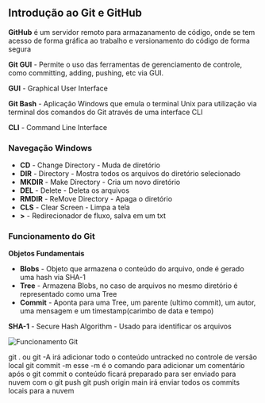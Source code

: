 ## Introdução ao Git e GitHub

**GitHub** é um servidor remoto para armazanamento de código, onde se tem acesso de forma gráfica ao trabalho e versionamento do código de forma segura

**Git GUI** - Permite o uso das ferramentas de gerenciamento de controle, como committing, adding, pushing, etc via GUI.

**GUI** - Graphical User Interface

**Git Bash** - Aplicação Windows que emula o terminal Unix para utilização via terminal dos comandos do Git através de uma interface CLI

**CLI** - Command Line Interface

### Navegação Windows

+ **CD** - Change Directory - Muda de diretório 
+ **DIR** - Directory - Mostra todos os arquivos do diretório selecionado
+ **MKDIR** - Make Directory - Cria um novo diretório
+ **DEL** - Delete - Deleta os arquivos
+ **RMDIR** - ReMove Directory - Apaga o diretório
+ **CLS** - Clear Screen - Limpa a tela
+ **>** - Redirecionador de fluxo, salva em um txt

### Funcionamento do Git

**Objetos Fundamentais**
+ **Blobs** - Objeto que armazena o conteúdo do arquivo, onde é gerado uma hash via SHA-1
+ **Tree** - Armazena Blobs, no caso de arquivos no mesmo diretório é representado como uma Tree
+ **Commit** - Aponta para uma Tree, um parente (ultimo commit), um autor, uma mensagem e um timestamp(carimbo de data e tempo)

**SHA-1** - Secure Hash Algorithm - Usado para identificar os arquivos

![Funcionamento Git](https://git-scm.com/figures/18333fig0901-tn.png)

git . ou git -A irá adicionar todo o conteúdo untracked no controle de versão local
git commit -m esse -m é o comando para adicionar um comentário
após o git commit o conteúdo ficará preparado para ser enviado para nuvem com o git push
git push origin main irá enviar todos os commits locais para a nuvem
